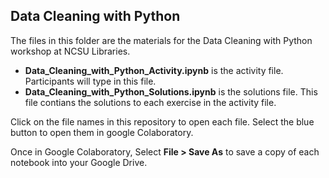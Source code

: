 ## Data Cleaning with Python

The files in this folder are the materials for the Data Cleaning with Python workshop at NCSU Libraries. 

* **Data_Cleaning_with_Python_Activity.ipynb** is the activity file. Participants will type in this file.
* **Data_Cleaning_with_Python_Solutions.ipynb** is the solutions file. This file contians the solutions to each exercise in the activity file.

Click on the file names in this repository to open each file. Select the blue button to open them in google Colaboratory. 

Once in Google Colaboratory, Select **File > Save As** to save a copy of each notebook into your Google Drive.



